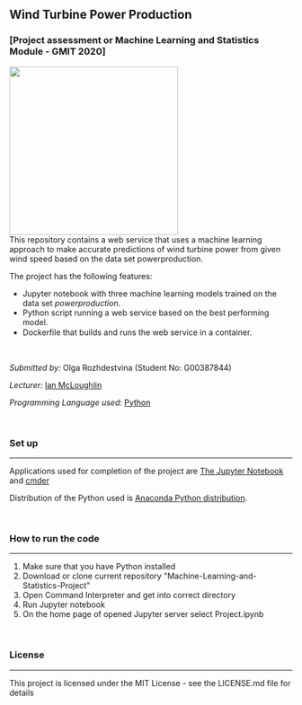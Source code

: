 ## Wind Turbine Power Production
### [Project assessment or Machine Learning and Statistics Module - GMIT 2020]

<img height="300" src="https://lh3.googleusercontent.com/proxy/ul8eHrI5PwuMo0ETut0XpNUXpNSBUze9Aj23ClA4F-ZpyA_qLnJVo6FKsBgyFv8xuepjiMML3avmjotftLi1GOEaHrYhedd7giHnvsy6GvPOX9yqt1zK">

<br>
This repository contains a web service that uses a machine learning approach to make accurate predictions of wind turbine power from given wind speed
based on the data set powerproduction. 

The project has the following features:

* Jupyter notebook with three machine learning models trained on the data set _powerproduction_.
* Python script running a web service based on the best performing model.
* Dockerﬁle that builds and runs the web service in a container.

<br>

*Submitted by:* Olga Rozhdestvina (Student No: G00387844) 

*Lecturer:* [Ian McLoughlin](https://github.com/ianmcloughlin)

*Programming Language used:* [Python](https://www.python.org/)

<br>

### Set up
___

Applications used for completion of the project are [The Jupyter Notebook](https://jupyter.org/) and [cmder](http://cmder.net/)

Distribution of the Python used is [Anaconda Python distribution](https://www.anaconda.com/). 

<br>

###  How to run the code
___

1. Make sure that you have Python installed
2. Download or clone current repository "Machine-Learning-and-Statistics-Project"
3. Open Command Interpreter and get into correct directory
4. Run Jupyter notebook
5. On the home page of opened Jupyter server select Project.ipynb

<br>

### License
___

This project is licensed under the MIT License - see the LICENSE.md file for details